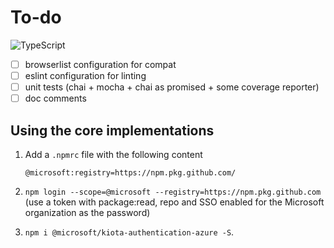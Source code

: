 # To-do

![TypeScript](https://github.com/microsoft/kiota/actions/workflows/authentication-typescript-azure.yml/badge.svg)

- [ ] browserlist configuration for compat
- [ ] eslint configuration for linting
- [ ] unit tests (chai + mocha + chai as promised + some coverage reporter)
- [ ] doc comments

## Using the core implementations

1. Add a `.npmrc` file with the following content

    ```Config
    @microsoft:registry=https://npm.pkg.github.com/
    ```

1. `npm login --scope=@microsoft --registry=https://npm.pkg.github.com` (use a token with package:read, repo and SSO enabled for the Microsoft organization as the password)
1. `npm i @microsoft/kiota-authentication-azure -S`.

